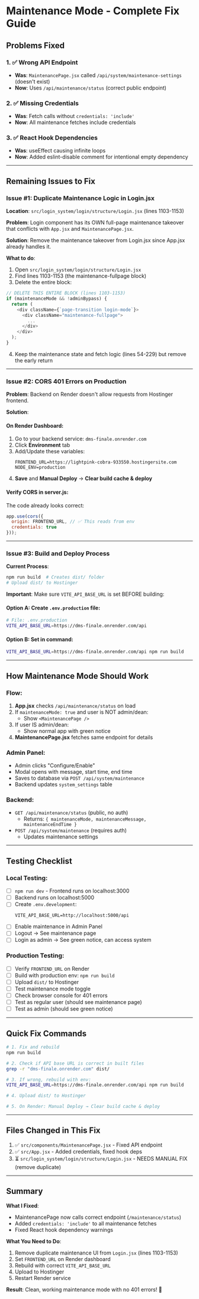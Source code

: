 # Maintenance Mode - Complete Fix Guide

## Problems Fixed

### 1. ✅ Wrong API Endpoint
- **Was**: `MaintenancePage.jsx` called `/api/system/maintenance-settings` (doesn't exist)
- **Now**: Uses `/api/maintenance/status` (correct public endpoint)

### 2. ✅ Missing Credentials
- **Was**: Fetch calls without `credentials: 'include'`
- **Now**: All maintenance fetches include credentials

### 3. ✅ React Hook Dependencies
- **Was**: useEffect causing infinite loops
- **Now**: Added eslint-disable comment for intentional empty dependency

---

## Remaining Issues to Fix

### Issue #1: Duplicate Maintenance Logic in Login.jsx

**Location**: `src/login_system/login/structure/Login.jsx` (lines 1103-1153)

**Problem**: Login component has its OWN full-page maintenance takeover that conflicts with `App.jsx` and `MaintenancePage.jsx`.

**Solution**: Remove the maintenance takeover from Login.jsx since App.jsx already handles it.

**What to do**:
1. Open `src/login_system/login/structure/Login.jsx`
2. Find lines 1103-1153 (the maintenance-fullpage block)
3. Delete the entire block:
```javascript
// DELETE THIS ENTIRE BLOCK (lines 1103-1153)
if (maintenanceMode && !adminBypass) {
  return (
    <div className={`page-transition login-mode`}>
      <div className="maintenance-fullpage">
        ...
      </div>
    </div>
  );
}
```
4. Keep the maintenance state and fetch logic (lines 54-229) but remove the early return

---

### Issue #2: CORS 401 Errors on Production

**Problem**: Backend on Render doesn't allow requests from Hostinger frontend.

**Solution**:

#### On Render Dashboard:
1. Go to your backend service: `dms-finale.onrender.com`
2. Click **Environment** tab
3. Add/Update these variables:
   ```
   FRONTEND_URL=https://lightpink-cobra-933550.hostingersite.com
   NODE_ENV=production
   ```
4. **Save** and **Manual Deploy** → **Clear build cache & deploy**

#### Verify CORS in server.js:
The code already looks correct:
```javascript
app.use(cors({
  origin: FRONTEND_URL, // ✅ This reads from env
  credentials: true
}));
```

---

### Issue #3: Build and Deploy Process

**Current Process**:
```bash
npm run build  # Creates dist/ folder
# Upload dist/ to Hostinger
```

**Important**: Make sure `VITE_API_BASE_URL` is set BEFORE building:

#### Option A: Create `.env.production` file:
```bash
# File: .env.production
VITE_API_BASE_URL=https://dms-finale.onrender.com/api
```

#### Option B: Set in command:
```bash
VITE_API_BASE_URL=https://dms-finale.onrender.com/api npm run build
```

---

## How Maintenance Mode Should Work

### Flow:
1. **App.jsx** checks `/api/maintenance/status` on load
2. If `maintenanceMode: true` and user is NOT admin/dean:
   - Show `<MaintenancePage />`
3. If user IS admin/dean:
   - Show normal app with green notice
4. **MaintenancePage.jsx** fetches same endpoint for details

### Admin Panel:
- Admin clicks "Configure/Enable"
- Modal opens with message, start time, end time
- Saves to database via `POST /api/system/maintenance`
- Backend updates `system_settings` table

### Backend:
- `GET /api/maintenance/status` (public, no auth)
  - Returns: `{ maintenanceMode, maintenanceMessage, maintenanceEndTime }`
- `POST /api/system/maintenance` (requires auth)
  - Updates maintenance settings

---

## Testing Checklist

### Local Testing:
- [ ] `npm run dev` - Frontend runs on localhost:3000
- [ ] Backend runs on localhost:5000
- [ ] Create `.env.development`:
  ```
  VITE_API_BASE_URL=http://localhost:5000/api
  ```
- [ ] Enable maintenance in Admin Panel
- [ ] Logout → See maintenance page
- [ ] Login as admin → See green notice, can access system

### Production Testing:
- [ ] Verify `FRONTEND_URL` on Render
- [ ] Build with production env: `npm run build`
- [ ] Upload `dist/` to Hostinger
- [ ] Test maintenance mode toggle
- [ ] Check browser console for 401 errors
- [ ] Test as regular user (should see maintenance page)
- [ ] Test as admin (should see green notice)

---

## Quick Fix Commands

```bash
# 1. Fix and rebuild
npm run build

# 2. Check if API base URL is correct in built files
grep -r "dms-finale.onrender.com" dist/

# 3. If wrong, rebuild with env:
VITE_API_BASE_URL=https://dms-finale.onrender.com/api npm run build

# 4. Upload dist/ to Hostinger

# 5. On Render: Manual Deploy → Clear build cache & deploy
```

---

## Files Changed in This Fix

1. ✅ `src/components/MaintenancePage.jsx` - Fixed API endpoint
2. ✅ `src/App.jsx` - Added credentials, fixed hook deps
3. ⏳ `src/login_system/login/structure/Login.jsx` - NEEDS MANUAL FIX (remove duplicate)

---

## Summary

**What I Fixed**:
- MaintenancePage now calls correct endpoint (`/maintenance/status`)
- Added `credentials: 'include'` to all maintenance fetches
- Fixed React hook dependency warnings

**What You Need to Do**:
1. Remove duplicate maintenance UI from `Login.jsx` (lines 1103-1153)
2. Set `FRONTEND_URL` on Render dashboard
3. Rebuild with correct `VITE_API_BASE_URL`
4. Upload to Hostinger
5. Restart Render service

**Result**: Clean, working maintenance mode with no 401 errors! 🎉
